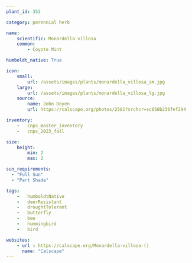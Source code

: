 ```yaml
---
plant_id: 352 

category: perennial herb

name: 
    scientific: Monardella villosa 
    common:
        - Coyote Mint 

humboldt_native: True

icon: 
    small: 
        url: /assets/images/plants/monardella_villosa_sm.jpg 
    large: 
        url: /assets/images/plants/monardella_villosa_lg.jpg 
    source: 
        name: John Doyen
        url: https://calscape.org/photos/2581?srchcr=sc650b236fef294 

inventory: 
    -   cnps_master_inventory
    -   cnps_2023_fall

size:
    height: 
        min: 2
        max: 2

sun_requirements:
  - "Full Sun"
  - "Part Shade"

tags:  
    -   humboldtNative
    -   deerResistant
    -   droughtTolerant
    -   butterfly
    -   bee
    -   hummingbird
    -   bird

websites:
    - url : https://calscape.org/Monardella-villosa-() 
      name: "Calscape"
---
```

